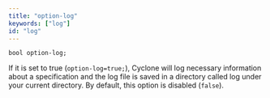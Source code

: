 ```yaml
---
title: "option-log"
keywords: ["log"]
id: "log"
---
```


```cyclone
bool option-log;
```

If it is set to true (`option-log=true;`), Cyclone will log necessary information about a specification and the log file is saved in a directory called log under your current directory. By default, this option is disabled (`false`).